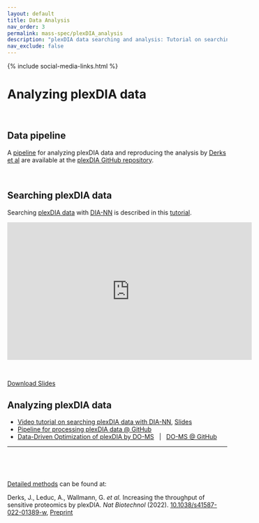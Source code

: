 ```yaml
---
layout: default
title: Data Analysis
nav_order: 3
permalink: mass-spec/plexDIA_analysis
description: "plexDIA data searching and analysis: Tutorial on searching and analyzing multiplexed DIA data from plexDIA"
nav_exclude: false
---
```

{% include social-media-links.html %}

# Analyzing plexDIA data

&nbsp;

## Data pipeline
A [pipeline][plexDIA_Code] for analyzing plexDIA data and reproducing the analysis by [Derks et al][plexDIA_Nature] are available at the [plexDIA GitHub repository][plexDIA_Code].  

&nbsp;


## Searching plexDIA data
Searching [plexDIA data](https://scp.slavovlab.net/Derks_et_al_2022) with [DIA-NN](https://github.com/vdemichev/DiaNN/releases/tag/1.8.1) is described in this [tutorial](https://youtu.be/0Wmg9LjDtgE).


<iframe width="560" height="315" src="https://www.youtube.com/embed/0Wmg9LjDtgE" title="YouTube video player" frameborder="0" allow="accelerometer; autoplay; clipboard-write; encrypted-media; gyroscope; picture-in-picture" allowfullscreen></iframe>

&nbsp;

[Download Slides](https://plexdia.slavovlab.net/mass-spec/Searching-plexDIA-data-with-DIA-NN.pdf)

## Analyzing plexDIA data

* [Video tutorial on searching plexDIA data with DIA-NN](https://youtu.be/0Wmg9LjDtgE), [Slides](https://plexdia.slavovlab.net/mass-spec/Searching-plexDIA-data-with-DIA-NN.pdf)
* [Pipeline for processing plexDIA data @ GitHub](https://github.com/SlavovLab/SPP)
* [Data-Driven Optimization of plexDIA by DO-MS](https://do-ms.slavovlab.net/) &nbsp; | &nbsp; [DO-MS @ GitHub](https://github.com/SlavovLab/DO-MS)

-------

&nbsp;

&nbsp;

[Detailed methods](https://www.nature.com/articles/s41587-022-01389-w#Sec12) can be found at:

Derks, J., Leduc, A., Wallmann, G. *et al.* Increasing the throughput of sensitive proteomics by plexDIA. *Nat Biotechnol* (2022). [10.1038/s41587-022-01389-w][plexDIA_Nature],  [Preprint][plexDIA_Article]



[plexDIA_Article]: https://doi.org/10.1101/2021.11.03.467007 "Multiplexed data-independent acquisition by plexDIA"
[plexDIA_Nature]: https://doi.org/10.1038/s41587-022-01389-w "Derks, J., Slavov, N. et al. Increasing the throughput of sensitive proteomics by plexDIA. Nat Biotechnol (2022)"
[plexDIA_Code]: https://github.com/SlavovLab/plexDIA "plexDIA data analysis pipeline, GitHub repository from the Slavov Laboratory"




&nbsp;  

&nbsp;

&nbsp;  

&nbsp;

&nbsp;

&nbsp;

&nbsp;

&nbsp;

&nbsp;

&nbsp;

&nbsp;

&nbsp;

&nbsp;

&nbsp;

&nbsp;

&nbsp;

&nbsp;

&nbsp;

